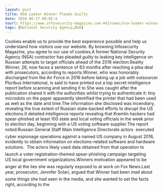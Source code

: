 ```yaml
---
layout: post
title: NSA Leaker Winner Pleads Guilty
date: 2018-06-27 00:02:4
tourl: https://www.infosecurity-magazine.com:443/news/nsa-leaker-winner-pleads-guilty/
tags: [National Security Agency,NSA]
---
```

Cookies enable us to provide the best experience possible and help us understand how visitors use our website. By browsing Infosecurity Magazine, you agree to our use of cookies.A former National Security Agency (NSA) contractor has pleaded guilty to leaking key intelligence on Russian attempts to target officials ahead of the 2016 election.Reality Winner, 26, now faces a sentence of 63 months after reaching a plea deal with prosecutors, according to reports.Winner, who was honorably discharged from the Air Force in 2016 before taking up a job with outsourcer Pluribus International, is said to have printed out a top secret intelligence report before scanning and sending it to She was caught after the publication shared it with the authorities whilst trying to authenticate it: tiny microdots on the paper apparently identified the printer that had been used as well as the date and time.The information she disclosed was incendiary, revealing the true extent of Russian state-backed efforts to disrupt the US elections.It detailed intelligence reports revealing that Kremlin hackers had spear-phished at least 100 state and local voting officials in the week prior to election day, beginning with a US voting software supplier.The report noted:Russian General Staff Main Intelligence Directorate actors  executed cyber espionage operations against a named US company in August 2016, evidently to obtain information on elections-related software and hardware solutions.  The actors likely used data obtained from that operation to  launch a voter registration-themed spear-phishing campaign targeting US local government organizations.Winners motivation appeared to be anger at the lies she was regularly exposed to at work on Fox News.Last year, prosecutor, Jennifer Solari, argued that Winner had been mad about some things she had seen in the media, and she wanted to set the facts right, according to the 